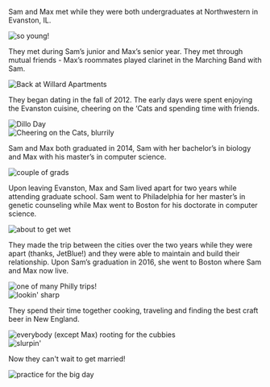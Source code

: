 Sam and Max met while they were both undergraduates at Northwestern in
Evanston, IL.

<div><img src="/images/young-us.jpg" title="so young!" class="story"></img></div>

They met during Sam’s junior and Max’s senior year. They met
through mutual friends - Max’s roommates played clarinet in the
Marching Band with Sam.

<div><img src ="/images/obv-drunk.jpg" title="Back at Willard Apartments" class="story"></img></div>


They began dating in the fall of 2012. The early days were spent
enjoying the Evanston cuisine, cheering on the ‘Cats and spending time
with friends.

<div><img src ="/images/dancing.jpg" title="Dillo Day" class="story"></img></div>
<div><img src ="/images/cats.jpg" title="Cheering on the Cats, blurrily" class="story"></img></div>

Sam and Max both graduated in 2014, Sam with her bachelor’s in
biology and Max with his master’s in computer science.

<div><img src ="/images/graduation.jpg" title="couple of grads" class="story"></img></div>

Upon leaving Evanston, Max and Sam lived apart for two years while
attending graduate school. Sam went to Philadelphia for her master’s
in genetic counseling while Max went to Boston
for his doctorate in computer science.

<div><img src ="/images/rafting.jpg" title="about to get wet" class="story"></img></div>

They made the trip between the cities over the two years while they
were apart (thanks, JetBlue!) and they were able to maintain and build
their relationship. Upon Sam’s graduation in 2016, she went to Boston
where Sam and Max now live.

<div><img src ="/images/philly.jpg" title="one of many Philly trips!" class="story"></img></div>

<div><img src ="/images/pisabel-wedding.jpg" title="lookin' sharp" class="story"></img></div>

They spend their time together cooking, traveling and finding the
best craft beer in New England.

<div><img src ="/images/cubs.jpg" title="everybody (except Max) rooting for the cubbies" class="story"></img></div>

<div><img src ="/images/oysters.jpg" title="slurpin'" class="story"></img></div>

<div><img src ="/images/skiing.jpg" title="" class="story"></img></div>

Now they can't wait to get married!

<div><img src ="/images/jfk-wedding.jpg" title="practice for the big day" class="story"></img></div>
